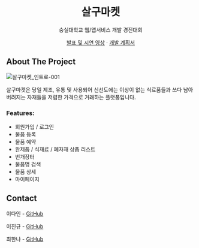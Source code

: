 <!-- PROJECT LOGO -->
<br />
<div align="center">

  <h1 align="center">살구마켓</h1>

  <p align="center">
  <p>숭실대학교 웹/앱서비스 개발 경진대회</p>
   <a href="https://youtu.be/44DPa7CcCNE">발표 및 시연 영상</a>
    ·
   <a href="https://www.miricanvas.com/v/1r22ls">개발 계획서</a>
  </p>
</div>



<!-- ABOUT THE PROJECT -->
## About The Project

![살구마켓_인트로-001](https://user-images.githubusercontent.com/65268003/144228031-7b4294ee-0876-4f8d-9e2d-185d0207d7b3.png)

살구마켓은 당일 제조, 유통 및 사용되어 신선도에는 이상이 없는 식료품들과 쓰다 남아 버려지는 자재들을 저렴한 가격으로 거래하는 플랫폼입니다.

### Features:
* 회원가입 / 로그인
* 물품 등록
* 물품 예약
* 완제품 / 식재료 / 폐자재 상품 리스트
* 번개장터
* 물품명 검색
* 물품 상세
* 마이페이지



<!-- CONTACT -->
## Contact

<p>이다인 - <a href="https://github.com/dain-lee">GitHub</a>
<p>이진규 - <a href="https://github.com/LJeen">GitHub</a>
<p>최한나 - <a href="https://github.com/hannachoi24">GitHub</a>
